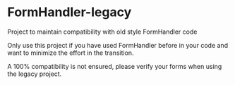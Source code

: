 # FormHandler-legacy
Project to maintain compatibility with old style FormHandler code

Only use this project if you have used FormHandler before in your code and want to minimize the effort in the transition.

A 100% compatibility is not ensured, please verify your forms when using the legacy project.